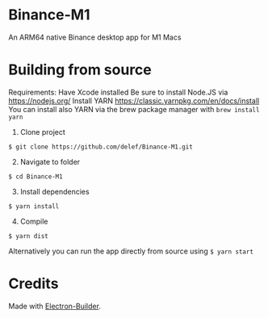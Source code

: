 # Binance-M1

An ARM64 native Binance desktop app for M1 Macs
  
# Building from source

Requirements: Have Xcode installed
              Be sure to install Node.JS via https://nodejs.org/
              Install YARN https://classic.yarnpkg.com/en/docs/install
              You can install also YARN via the brew package manager with ```brew install yarn```


1. Clone project

```$ git clone https://github.com/delef/Binance-M1.git```

2. Navigate to folder 

```$ cd Binance-M1```

3. Install dependencies

```$ yarn install```

4. Compile

```$ yarn dist```

Alternatively you can run the app directly from source using
```$ yarn start```


# Credits

Made with [Electron-Builder](https://www.electron.build/).

